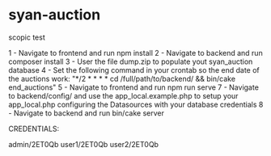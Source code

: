 # syan-auction
scopic test

1 - Navigate to frontend and run npm install
2 - Navigate to backend and run composer install
3 - User the file dump.zip to populate yout syan_auction database
4 - Set the following command in your crontab so the end date of the auctions work: "*/2 * * * * cd /full/path/to/backend/ &&  bin/cake end_auctions"
5 - Navigate to frontend and run npm run serve
7 - Navigate to backend/config/ and use the app_local.example.php to setup your app_local.php configuring the Datasources with your database credentials
8 - Navigate to backend and run bin/cake server

CREDENTIALS:

admin/2ET0Qb
user1/2ET0Qb
user2/2ET0Qb